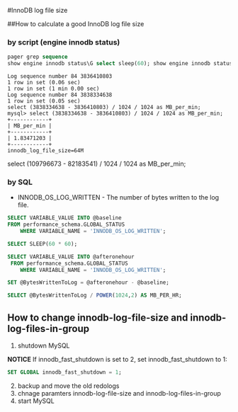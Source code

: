 #InnoDB log file size

##How to calculate a good InnoDB log file size

### by script (engine innodb status)

```sql
pager grep sequence
show engine innodb status\G select sleep(60); show engine innodb status\G
```

```
Log sequence number 84 3836410803
1 row in set (0.06 sec)
1 row in set (1 min 0.00 sec)
Log sequence number 84 3838334638
1 row in set (0.05 sec)
select (3838334638 - 3836410803) / 1024 / 1024 as MB_per_min;
mysql> select (3838334638 - 3836410803) / 1024 / 1024 as MB_per_min;
+------------+
| MB_per_min |
+------------+
| 1.83471203 |
+------------+
innodb_log_file_size=64M

```
select (109796673 - 82183541) / 1024 / 1024 as MB_per_min;


###  by SQL 

* INNODB_OS_LOG_WRITTEN - The number of bytes written to the log file.

```sql
SELECT VARIABLE_VALUE INTO @baseline 
FROM performance_schema.GLOBAL_STATUS
	WHERE VARIABLE_NAME = 'INNODB_OS_LOG_WRITTEN';

SELECT SLEEP(60 * 60);

SELECT VARIABLE_VALUE INTO @afteronehour
 FROM performance_schema.GLOBAL_STATUS 
	WHERE VARIABLE_NAME = 'INNODB_OS_LOG_WRITTEN';

SET @BytesWrittenToLog = @afteronehour - @baseline;

SELECT @BytesWrittenToLog / POWER(1024,2) AS MB_PER_HR;
```
## How to change innodb-log-file-size and innodb-log-files-in-group

1. shutdown MySQL 

**NOTICE** 
If innodb_fast_shutdown is set to 2, set innodb_fast_shutdown to 1: 
```sql
SET GLOBAL innodb_fast_shutdown = 1;
```
2. backup and move the old redologs 
3. chnage paramters innodb-log-file-size and innodb-log-files-in-group 
4.  start MySQL 

